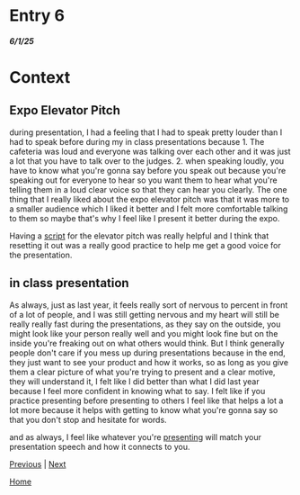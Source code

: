 # Entry 6
##### 6/1/25

# Context
## Expo Elevator Pitch
during presentation, I had a feeling that I had to speak pretty louder than I had to speak before during my in class presentations because 1. The cafeteria was loud and everyone was talking over each other and it was just a lot that you have to talk over to the judges. 2. when speaking loudly, you have to know what you're gonna say before you speak out because you're speaking out for everyone to hear so you want them to hear what you're telling them in a loud clear voice so that they can hear you clearly. The one thing that I really liked about the expo elevator pitch was that it was more to a smaller audience which I liked it better and I felt more comfortable talking to them so maybe that's why I feel like I present it better during the expo. 

Having a [script](https://docs.google.com/document/d/117igknNRQwWthQaOVm1sDASUPWZ2YJczcscMUoqMtRM/edit?usp=drivesdk) for the elevator pitch was really helpful and I think that resetting it out was a really good practice to help me get a good voice for the presentation.

## in class presentation
As always, just as last year, it feels really sort of nervous to percent in front of a lot of people, and I was still getting nervous and my heart will still be really really fast during the presentations, as they say on the outside, you might look like your person really well and you might look fine but on the inside you're freaking out on what others would think. But I think generally people don't care if you mess up during presentations because in the end, they just want to see your product and how it works, so as long as you give them a clear picture of what you're trying to present and a clear motive, they will understand it, I felt like I did better than what I did last year because I feel more confident in knowing what to say. I felt like if you practice presenting before presenting to others I feel like that helps a lot a lot more because it helps with getting to know what you're gonna say so that you don't stop and hesitate for words.

and as always, I feel like whatever you're [presenting](https://docs.google.com/presentation/d/1kNJ3U2zIFahoc7eQWihP7v_bDOIq0wE5Y6k-PR0tRYw/edit?slide=id.g357ea61c767_0_6#slide=id.g357ea61c767_0_6) will match your presentation speech and how it connects to you.

[Previous](entry05.md) | [Next](entry07.md)

[Home](../README.md)
